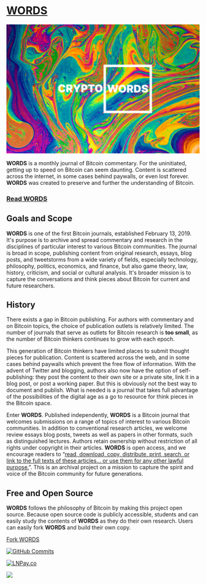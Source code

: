 # [WORDS](https://bitcoinwords.github.io/)

![](/assets/images/splash-about.png)

**WORDS** is a monthly journal of Bitcoin commentary. For the uninitiated, getting up to speed on Bitcoin can seem daunting. Content is scattered across the internet, in some cases behind paywalls, or even lost forever. **WORDS** was created to preserve and further the understanding of Bitcoin.

### [Read WORDS](https://bitcoinwords.github.io/)

## Goals and Scope
**WORDS** is one of the first Bitcoin journals, established February 13, 2019. It's purpose is to archive and spread commentary and research in the disciplines of particular interest to various Bitcoin communities. The journal is broad in scope, publishing content from original research, essays, blog posts, and tweetstorms from a wide variety of fields, especially technology, philosophy, politics, economics, and finance, but also game theory, law, history, criticism, and social or cultural analysis. It's broader mission is to capture the conversations and think pieces about Bitcoin for current and future researchers.

## History
There exists a gap in Bitcoin publishing. For authors with commentary and on Bitcoin topics, the choice of publication outlets is relatively limited. The number of journals that serve as outlets for Bitcoin research is **too small**, as the number of Bitcoin thinkers continues to grow with each epoch.

This generation of Bitcoin thinkers have limited places to submit thought pieces for publication. Content is scattered across the web, and in some cases behind paywalls which prevent the free flow of information. With the advent of Twitter and blogging, authors also now have the option of self-publishing: they post the content to their own site or a private site, link it in a blog post, or post a working paper. But this is obviously not the best way to document and publish. What is needed is a journal that takes full advantage of the possibilities of the digital age as a go to resource for think pieces in the Bitcoin space. 

Enter **WORDS**. Published independently, **WORDS** is a Bitcoin journal that welcomes submissions on a range of topics of interest to various Bitcoin communities.  In addition to conventional research articles, we welcome review essays blog posts, tweets as well as papers in other formats, such as distinguished lectures. Authors retain ownership without restriction of all rights under copyright in their articles. **WORDS** is open access, and we encourage readers to “[read, download, copy, distribute, print, search, or link to the full texts of these articles… or use them for any other lawful purpose.](https://doaj.org/faq#definition)”. This is an archival project on a mission to capture the spirit and voice of the Bitcoin community for future generations.

## Free and Open Source
**WORDS** follows the philosophy of Bitcoin by making this project open source. Because open source code is publicly accessible, students and can easily study the contents of **WORDS** as they do their own research. Users can easily fork **WORDS** and build their own copy.

[<i class="fas fa-code-branch"></i> Fork WORDS](https://github.com/bitcoinwords/bitcoinwords.github.io)

[![GitHub Commits](https://badgen.net/github/commits/bitcoinwords/bitcoinwords.github.io)](#)

[![LNPay.co](https://badgen.net/badge/%E2%9A%A1%EF%B8%8FLNPay.co/WORDS%20Donation/yellow)](https://paywall.link/to/thanks)

![](https://badgen.net/badge/lnpAY.CO/yellow?icon=bitcoin-lightning)

